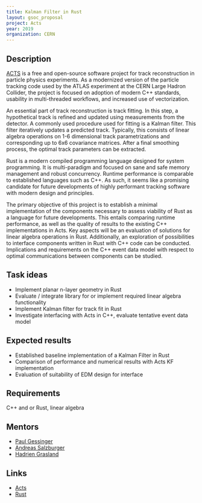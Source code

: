 ```yaml
---
title: Kalman Filter in Rust
layout: gsoc_proposal
project: Acts
year: 2019
organization: CERN
---
```


## Description

[ACTS](http://cern.ch/acts) is a free and open-source software project for
track reconstruction in particle physics experiments. As a modernized version
of the particle tracking code used by the ATLAS experiment at the CERN Large
Hadron Collider, the project is focused on adoption of modern C++ standards,
usability in multi-threaded workflows, and increased use of vectorization.

An essential part of track reconstruction is track fitting. In this step, a
hypothetical track is refined and updated using measurements from the detector.
A commonly used procedure used for fitting is a Kalman filter. This filter
iteratively updates a predicted track. Typically, this consists of linear
algebra operations on 1-6 dimensional track parametrizations and corresponding
up to 6x6 covariance matrices. After a final smoothing process, the optimal track
parameters can be extracted.

Rust is a modern compiled programming language designed for system
programming.  It is multi-paradigm and focused on sane and safe memory
management and robust concurrency. Runtime performance is comparable to
established languages such as C++. As such, it seems like a promising candidate
for future developments of highly performant tracking software with modern
design and principles.

The primary objective of this project is to establish a minimal implementation
of the components necessary to assess viability of Rust as a language for
future developments. This entails comparing runtime performance, as well as the
quality of results to the existing C++ implementations in Acts. Key aspects
will be an evaluation of solutions for linear algebra operations in Rust.
Additionally, an exploration of possibilities to interface components written
in Rust with C++ code can be conducted. Implications and requirements on the C++
event data model with respect to optimal communications between components can
be studied.

## Task ideas
 * Implement planar n-layer geometry in Rust
 * Evaluate / integrate library for or implement required linear algebra functionality
 * Implement Kalman filter for track fit in Rust
 * Investigate interfacing with Acts in C++, evaluate tentative event data model

## Expected results
 * Established baseline implementation of a Kalman Filter in Rust
 * Comparison of performance and numerical results with Acts KF implementation
 * Evaluation of suitability of EDM design for interface

## Requirements
C++ and or Rust, linear algebra

## Mentors 
  * [Paul Gessinger](mailto:paul.gessinger@cern.ch)
  * [Andreas Salzburger](mailto:Andreas.Salzburger@cern.ch)
  * [Hadrien Grasland](mailto:grasland@lal.in2p3.fr)

## Links
  * [Acts](http://cern.ch/acts)
  * [Rust](https://www.rust-lang.org)
